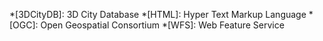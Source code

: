 *[3DCityDB]: 3D City Database
*[HTML]: Hyper Text Markup Language
*[OGC]: Open Geospatial Consortium
*[WFS]: Web Feature Service
